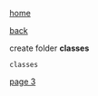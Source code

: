 [home](./page01.md)

[back](./page01.md)

create folder **classes**

```
classes
```



[page 3](./page03.md)
